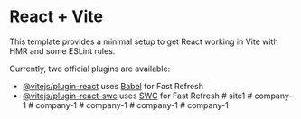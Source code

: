 # React + Vite

This template provides a minimal setup to get React working in Vite with HMR and some ESLint rules.

Currently, two official plugins are available:

- [@vitejs/plugin-react](https://github.com/vitejs/vite-plugin-react/blob/main/packages/plugin-react/README.md) uses [Babel](https://babeljs.io/) for Fast Refresh
- [@vitejs/plugin-react-swc](https://github.com/vitejs/vite-plugin-react-swc) uses [SWC](https://swc.rs/) for Fast Refresh
#   s i t e 1  
 #   c o m p a n y - 1  
 #   c o m p a n y - 1  
 #   c o m p a n y - 1  
 #   c o m p a n y - 1  
 #   c o m p a n y - 1  
 